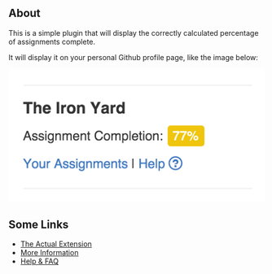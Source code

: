 ## About

This is a simple plugin that will display the correctly calculated percentage of assignments complete.

It will display it on your personal Github profile page, like the image below:

![](./screenshot.png)

## Some Links

- [The Actual Extension](https://chrome.google.com/webstore/detail/tiy-atlanta-student-statu/hfhgjeagjimleplolgfjcddkbkhbjmgd)
- [More Information](https://github.com/twhitacre/StatusPlugin/wiki/)
- [Help & FAQ](https://github.com/twhitacre/StatusPlugin/wiki/Help)